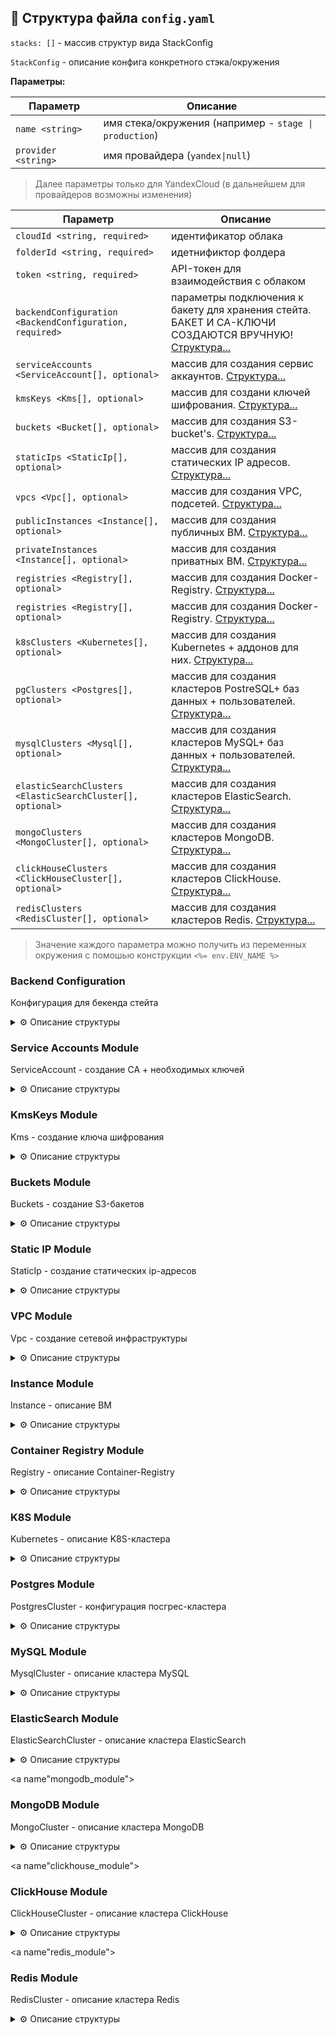 
## 📝 Структура файла `config.yaml`

`stacks: []` - массив структур вида StackConfig

`StackConfig` - описание конфига конкретного стэка/окружения

**Параметры:**

| Параметр            | Описание                                               |
|---------------------|--------------------------------------------------------|
| `name <string>`     | имя стека/окружения (например - `stage \| production`) |
| `provider <string>` | имя провайдера (`yandex\|null`)                        |

> Далее параметры только для YandexCloud (в дальнейшем для провайдеров возможны изменения)


| Параметр                                                   | Описание                                                                                                                       |
|------------------------------------------------------------|--------------------------------------------------------------------------------------------------------------------------------|
| `cloudId <string, required>`                               | идентификатор облака                                                                                                           |
| `folderId <string, required>`                              | идетнификтор фолдера                                                                                                           |
| `token <string, required>`                                 | API-токен для взаимодействия с облаком                                                                                         |
| `backendConfiguration <BackendConfiguration, required>`    | параметры подключения к бакету для хранения стейта. БАКЕТ И СА-КЛЮЧИ СОЗДАЮТСЯ ВРУЧНУЮ! [Структура...](#backend_сonfiguration) |
| `serviceAccounts <ServiceAccount[], optional>`             | массив для создания сервис аккаунтов.  [Структура...](#service_accounts_module)                                                |
| `kmsKeys <Kms[], optional>`                                | массив для создани ключей шифрования.  [Структура...](#kms_keys_module)                                                        |
| `buckets <Bucket[], optional>`                             | массив для создания S3-bucket's. [Структура...](#buckets_module)                                                               |
| `staticIps <StaticIp[], optional>`                         | массив для создания статических IP адресов. [Структура...](#static_ip_module)                                                  |
| `vpcs <Vpc[], optional>`                                   | массив для создания VPC, подсетей. [Структура...](#vpc_module)                                                                 |
| `publicInstances <Instance[], optional>`                   | массив для создания публичных ВМ. [Структура...](#instance_module)                                                             |
| `privateInstances <Instance[], optional>`                  | массив для создания приватных ВМ. [Структура...](#instance_module)                                                             |
| `registries <Registry[], optional>`                        | массив для создания Docker-Registry. [Структура...](#container_registry_module)                                                |
| `registries <Registry[], optional>`                        | массив для создания Docker-Registry. [Структура...](#container_registry_module)                                                |
| `k8sClusters <Kubernetes[], optional>`                     | массив для создания Kubernetes + аддонов для них. [Структура...](#k8s_module)                                                  |
| `pgClusters <Postgres[], optional>`                        | массив для создания кластеров PostreSQL+ баз данных + пользователей.  [Структура...](#postgres_module)                         |
| `mysqlClusters <Mysql[], optional>`                        | массив для создания кластеров MySQL+ баз данных + пользователей.  [Структура...](#mysql_module)                                |
| `elasticSearchClusters <ElasticSearchCluster[], optional>` | массив для создания кластеров ElasticSearch.  [Структура...](#elasticsearch_module)                                            |
| `mongoClusters <MongoCluster[], optional>`                 | массив для создания кластеров MongoDB.  [Структура...](#mongodb_module)                                                        |
| `clickHouseClusters <ClickHouseCluster[], optional>`       | массив для создания кластеров ClickHouse.  [Структура...](#clickhouse_module)                                                  |
| `redisClusters <RedisCluster[], optional>`                 | массив для создания кластеров Redis.  [Структура...](#redis_module)                                                            |

> Значение каждого параметра можно получить из переменных окружения с помошью конструкции `<%= env.ENV_NAME %>`

<a name="backend_сonfiguration"></a>
### Backend Configuration

Конфигурация для бекенда стейта

<details>
<summary> ⚙️ Описание структуры</summary>

| Параметр                       | Описание                                        |
|--------------------------------|-------------------------------------------------|
| `bucket <string, required>`    | имя бакета (СОЗДАЕТСЯ РУКАМИ❗)                  |
| `accessKey <string, required>` | аксесс кей для доступа в S3 (СОЗДАЕТСЯ РУКАМИ❗) |
| `secretKey <string, required>` | секрет кей для доступа в S3 (СОЗДАЕТСЯ РУКАМИ❗) |
</details>

<a name="service_accounts_module"></a>
### Service Accounts Module

ServiceAccount - создание СА + необходимых ключей

<details>
<summary> ⚙️ Описание структуры</summary>

| Параметр                                    | Описание                                   |
|---------------------------------------------|--------------------------------------------|
| `name <string, required>`                   | имя СА                                     |
| `description <string, required>`            | описание СА                                |
| `createStaticAccessKey <boolean, required>` | флаг для создания статичного ключа доступа |
| `createAccountKey <boolean, required>`      | флаг для создания аккаунт ключа            |
| `reateIamApiKey <boolean, required>`        | флаг для создания Iam-Api ключа            |
| `folderRoles <string[], required>`          | массив ролей в фолдере для СА              |
</details>

<a name="kms_keys_module"></a>
### KmsKeys Module

Kms - создание ключа шифрования

<details>
<summary> ⚙️ Описание структуры</summary>

| Параметр                                             | Описание                                                   |
|------------------------------------------------------|------------------------------------------------------------|
| `name <string, required>`                            | имя ключа                                                  |
| `description <string, required>`                     | описание                                                   |
| `sa <string[], required>`                            | массив имен сервис-аккаунтов связанных с ключем шифрования |
| `algorithm <string, optional, default = AES_256>`    | алгоритм шифрования                                        |
| `rotationPeriod <string, optional, default = 24h>`   | время ротации ключа                                        |
| `labels <map(string,string), optional, default {}>`  | map для лейблов                                            |

</details>

<a name="buckets_module"></a>
### Buckets Module

Buckets - создание S3-бакетов

<details>
<summary> ⚙️ Описание структуры</summary>

| Параметр                                  | Описание                         |
|-------------------------------------------|----------------------------------|
| `name <string, required>`                 | имя бакета                       |
| `acl <string, required>`                  | acl бакета                       |
| `defaultStorageClass <string, required>`  | стораж класс бакета              |
| `versioning <BucketVersioning, required>` | параметры версионирования бакета |

#### BucketVersioning 

| Параметр                      | Описание    |
|-------------------------------|-------------|
| `enabled <boolean, required>` | надо/ненадо |
</details>

<a name="static_ip_module"></a>
### Static IP Module

StaticIp - создание статических ip-адресов

<details>
<summary> ⚙️ Описание структуры</summary>

| Параметр                                            | Описание                 |
|-----------------------------------------------------|--------------------------|
| `name <string, required, unique>`                   | имя для адреса           |
| `zone <string, required>`                           | зона расположения адреса |
| `labels <map(string,string), optional, default {}>` | map для лейблов          |
</details>

<a name="vpc_module"></a>
### VPC Module

Vpc - создание сетевой инфраструктуры

<details>
<summary> ⚙️ Описание структуры</summary>

| Параметр                                                     | Описание                                              |
|--------------------------------------------------------------|-------------------------------------------------------|
| `name <string, required, unique>`                            | имя для сети                                          |
| `publicSubnets <Subnet[], required, if not needed - set []>` | массив публичных подсетей. [Структура...](#subnet_)   |
| `infraSubnets <Subnet[], required, if not needed - set []>`  | массив приватных подсетей. [Структура...](#subnet_)   |
| `addStaticRoute <StaticRoute[], optional, default []>`       | массив дополнительных правил в таблицу маршрутизации  |
| `natData <NatData, required>`                                | конфиги для нат-инстанса. [Структура...](#nat_data)   |
| `labels <map(string, string), optional, default {}>`         | лейблы для VPC                                        |

<a name="subnet_"></a>
#### Subnet - подсеть

| Параметр                                             | Описание                       |
|------------------------------------------------------|--------------------------------|
| `name <string, required, unique>`                    | имя подсети                    |
| `subnet <string, required>`                          | CIDR для подсети               |
| `zone <string, required>`                            | зона в которую залетит подсеть |
| `labels <map(string, string), optional, default {}>` | лейблы для подсети             |

#### StaticRoute - дополнительное правило маршрутизации

| Параметр                          | Описание            |
|-----------------------------------|---------------------|
| `destination <string, required>`  | destination-префикс |
| `next <string, required>`         | next-hop-address    |

<a name="nat_data"></a>
#### NatData - конфиг для Nat-Instance

| Параметр                           | Описание                                             |
|------------------------------------|------------------------------------------------------|
| `enabled <boolean, required>`      | создавать/несоздавать                                |
| `params <NatDataParams, optional>` | конфигурация nat-instance. [Структура...](#nat_conf) |

<a name="nat_conf"></a>
#### NatDataParams - конфиг Nat-Instance

| Параметр                                                                     | Описание                                                                                     |
|------------------------------------------------------------------------------|----------------------------------------------------------------------------------------------|
| `name <string, required, unique>`                                            | имя ВМ                                                                                       |
| `imageId <string, required>`                                                 | ид имаджа для ВМ                                                                             |
| `subnet <string, required>`                                                  | имя подсети, на которой будет расположена ВМ                                                 |
| `userData <string, optional, default = core/data/cloud_config/default.yaml>` | путь до файла с клауд-конфигом                                                               |
| `bootDiskSize <number, optional, default = 10>`                              | размер диска                                                                                 |
| `bootDiskType <string, optional, default = 'network-hdd'>`                   | тип диска                                                                                    |
| `platformId <string, optional, default = 'standard-v2'>`                     | платформа для развертывания ВМ                                                               |
| `cores <number, optional, default = 2>`                                      | количество ЦПУ                                                                               |
| `allowStoppingForUpdate <boolean, optional, default = false>`                | возможность остановки ВМ для обновления                                                      |
| `memory <number, optional, default = 2>`                                     | количество памяти                                                                            |
| `coreFraction <number, optional, default = 100>`                             | core-Fraction                                                                                |
| `staticIp <string, optional>`                                                | имя статического адреса, который будет предоставлен ВМ, если не указать - будет динамический |
| `labels <map(string, string), optional, default = {}>`                       | лейблы для ВМ с nat                                                                          |
</details>

<a name="instance_module"></a>
### Instance Module

Instance - описание ВМ
<details>
<summary> ⚙️ Описание структуры</summary>

| Параметр                                                                     | Описание                                                                                     |
|------------------------------------------------------------------------------|----------------------------------------------------------------------------------------------|
| `name <string, required, unique>`                                            | Имя виртуальной машины                                                                       |
| `imageId <string, required, unique>`                                         | ID образа для ВМ                                                                             |
| `network <string, required, unique>`                                         | Имя VPC в которой будет распологаться ВМ                                                     |
| `subnet <string, required, unique>`                                          | Имя подсети в которой будет распологаться ВМ                                                 |
| `isPublic <boolean, optional, default = false`                               | Флаг для публичного доступа к ВМ                                                             |
| `userData <string, optional, default = core/data/cloud_config/default.yaml>` | путь до файла с клауд-конфигом                                                               |
| `bootDiskSize <number, optional, default = 10>`                              | размер диска                                                                                 |
| `bootDiskType <string, optional, default = 'network-hdd'>`                   | тип диска                                                                                    |
| `resources <InstanceResources, optional>`                                    | описание ресурсов ВМ [Структура...](#instance_resources)                                     |
| `securityGroup <string, optional, default = ''>`                             | имя security-group, которая будет применена к ВМ                                             |
| `staticIp <string, optional>`                                                | имя статического адреса, который будет предоставлен ВМ, если не указать - будет динамический |
| `allowStoppingForUpdate <boolean, optional, default = false>`                | возможность остановки ВМ для обновления                                                      |
| `platformId <string, optional, default = 'standard-v2'>`                     | платформа для развертывания ВМ                                                               |
| `labels <map(string, string), optional, default = {}>`                       | лейблы для ВМ                                                                                |


<a name="instance_resources"></a>
####  Instance Resources

Ресурсы ВМ

| Параметр                                       | Описание       |
|------------------------------------------------|----------------|
| cores <number, optional, default = 2>          | Количество CPU |
| memory <number, optional, default = 2>         | Количество RAM |
| coreFraction <number, optional, default = 100> | CoreFraction   |

</details>

<a name="container_registry_module"></a>
### Container Registry Module

Registry - описание Container-Registry

<details>
<summary> ⚙️ Описание структуры</summary>

| Параметр                                              | Описание                                        |
|-------------------------------------------------------|-------------------------------------------------|
| `name <string, required, unique>`                     | имя для Registry                                |
| `labels <map(string,string), optional, default = {}>` | мапа для лейблов которые повешаются на Registry |
</details>

<a name="k8s_module"></a>
### K8S Module

Kubernetes - описание K8S-кластера

<details>
<summary> ⚙️ Описание структуры</summary>

| Параметр                                                                   | Описание                                                                                                                       |
|----------------------------------------------------------------------------|--------------------------------------------------------------------------------------------------------------------------------|
| `name <string, required, unique>`                                          | имя кластера                                                                                                                   |
| `network <string, required>`                                               | имя VPC на которой будет развернут кластер                                                                                     |
| `subnet <string, required>`                                                | имя подсети на которой будет развернут кластер                                                                                 |
| `clusterSa <string, required>`                                             | имя сервис-аккаунта для мастер-нод                                                                                             |
| `nodesSa <string, required>`                                               | имя сервис-аккаунта для рабочих узлов кластера                                                                                 |
| `workerGroups <KubernetesWorkerGroup[], required, if not needed - set []>` | массив описания групп рабочих узлов. [Структура...](#k8s_worker_group)                                                         |
| `addons <KubernetesAddons, required>`                                      | описание дополнительных компонентов для установки в кластер (ingress, cert-manager, kubeDashbord). [Структура...](#k8s_addons) |
| `isPublic <bollean, optiona, default true>`                                | публичный ли доступ к Api-мастера                                                                                              |
| `version <string, optional, default 1.23>`                                 | версия Kubernetes                                                                                                              |
| `additionalParams <KubernetesAdditionalParams, optional>`                  | дополнительная конфигурация кластера. [Структура...](#k8s_addidional_param)                                                    |
| `labels <map(string,string), optional, default = {}>`                      | лейблы для кластера                                                                                                            |

<a name="k8s_addidional_param"></a>
#### KubernetesAdditionalParams - дополнительная конфигурация кластера (нужно если ставим больше 1 кластера в сеть)

| Параметр           | Описание          |
|--------------------|-------------------|
| `clusterIpv4Range` | CIDR для подов    |
| `serviceIpv4Range` | CIDR для сервисов |

<a name="k8s_worker_group"></a>
#### KubernetesWorkerGroup - описание групп рабочих ущлов для кластера

| Параметр                                                   | Описание                                                                                 |
|------------------------------------------------------------|------------------------------------------------------------------------------------------|
| `name <string, required>`                                  | имя воркер-группы                                                                        |
| `instanceName <string, required>`                          | темплейт для имени конкретного инстанса                                                  |
| `scalePolicy <KubernetesWorkerGroupScalePolicy, optional>` | параметры для управлением количества нод и автоскейлом [Структура...](#k8s_scale_policy) |
| `platformId <string, optional, default standard-v2>`       | id платформы для инстансов                                                               |
| `version <string, optional, default 1.23>`                 | версия k8s на инстансах                                                                  |
| `preepmtible <boolean, optional, default false>`           | прерываемые ли ВМ                                                                        |
| `nodeLabels <map(string,string), optional, default {}>`    | набор лейблов для нод кластера                                                           |
| `nodeTaints <string[], optional, default[]>`               | массив теинтов на нодах для scheduling                                                   |
| `resources <KubernetesWorkerGroupResources, optional>`     | ресурсы для нод кластера [Структура](#k8s_worker_group_resources)                        |
| `nat <boolean, optional, default false>`                   | включать ли нат на нодах                                                                 |
| `autoUpgrade <boolean, optional, default false>`           | включать ли автоапгрейд                                                                  |
| `autoRepair <boolean, optional, default false>`            | включать ли авторепеир                                                                   |
| `labels <map(string,string), optional, default {}>`        | лейблы для группы узлов                                                                  |


<a name="k8s_scale_policy"></a>
#### KubernetesWorkerGroupScalePolicy - параметры для скалирования/размера

| Параметр                                           | Описание                        |
|----------------------------------------------------|---------------------------------|
| `autoScaleMode <boolean, optional, default false>` | включать ли автомасштабирование |
| `fixedScaleSize <number, optional, default 3>`     | размер пула для фиксед-скейла   |
| `autoScaleMin <number, optional, default 1>`       | мин размер для автоскейла       |
| `autoScaleMax <number, optional, default 3>`       | макс размер для автоскейла      |
| `autoScaleInitial <number, optional, default 1>`   | инит размер для автоскейла      |


<a name="k8s_worker_group_resources"></a>
#### KubernetesWorkerGroupResources - описание ресурсов для нод кластера

| Параметр                                           | Описание                 |
|----------------------------------------------------|--------------------------|
| `memory <number, optional, default 16>`            | объем памяти             |
| `cpu <number, optional, default 2>`                | количество ядер          |
| `diskSize <number, optional, default 30>`          | размер диска             |
| `diskType <string, optional, default network-hdd>` | тип диска                |



<a name="k8s_addons"></a>
#### KubernetesAddons - конфигурация доп компонентов для установки в кластер

| Параметр                                                | Описание                                                                                      |
|---------------------------------------------------------|-----------------------------------------------------------------------------------------------|
| `ingress <KubernetesAddonsIngress, required>`           | описание установки ingress-nginx-контроллера. [Структура...](#k8s_addons_ingress)             |
| `certManager <KubernetesAddonsCertManager, required>`   | описание установки cert-manager. [Структура...](#k8s_addons_cert)                             |
| `dashboard <KubernetesAddonsDashboard, required>`       | описание установки kube-Dashbord. [Структура...](#k8s_addons_dash)                            |
| `s3Storage <KubernetesS3Storage, required>`             | описание установки s3-storage-class в кластер. [Структура...](#k8s_addons_s3)                 |
| `manifests <KubernetesAdditionalManifest, required>`    | описание установки дополнительных манифестов в кластер. [Структура...](#k8s_addons_manifests) |

<a name="k8s_addons_ingress"></a>
#### KubernetesAddonsIngress - конфигурация Nginx-ingress-контроллера

| Параметр                                                                 | Описание                                                                                            |
|--------------------------------------------------------------------------|-----------------------------------------------------------------------------------------------------|
| `enabled <boolean, required>`                                            | ставить/неставить                                                                                   |
| `chartVersion <string, optional, default 4.6.0>`                         | версия Helm-Chart                                                                                   |
| `values <string, optional, default core/data/values/ingress-nginx.yaml>` | путь до файла с значениями для Helm-Chart                                                           |
| `staticIp <string, optional, default ‘’>`                                | имя статического ip-адреса если надо повешать на балансер, если не указать - создастся динамический |
| `set <KubernetesHelmReleaseSet[], optional, default []>`                 | массив сетов для Helm-Chart. [Структура...](#k8s_helm)                                              |


<a name="k8s_addons_cert"></a>
#### KubernetesAddonsCertManager - конфигурация Cert-Manager

| Параметр                                                                        | Описание                                               |
|---------------------------------------------------------------------------------|--------------------------------------------------------|
| `enabled <boolean, required>`                                                   | ставить или нет                                        |
| `chartVersion <string, optional, default v1.11.0>`                              | версия Helm-Chart                                      |
| `values <string, optional, default core/data/values/cert-manager.yaml>`         | путь до файла с значениями для Helm-Chart              |
| `set <KubernetesHelmReleaseSet[], optional, default []>`                        | массив сетов для Helm-Chart. [Структура...](#k8s_helm) |
| `issuerData <string, optional, default core/data/manifests/clusterissuer.yaml>` | путь до файла с манифестом для cluster-isshuer         |

<a name="k8s_addons_dash"></a>
#### KubernetesAddonsDashboard - конфигурация для Kubernetes-Dashboard

| Параметр                                                             | Описание                                               |
|----------------------------------------------------------------------|--------------------------------------------------------|
| `enabled <boolean, required>`                                        | ставить или нет                                        |
| `chartVersion <string, optional, default 6.0.7>`                     | версия для Helm-Chart                                  |
| `values <string, optional, default core/data/values/dashboard.yaml>` | путь до файла с значением для Helm-Chart               |
| `set <KubernetesHelmReleaseSet[], optional, default []>`             | массив сетов для Helm-Chart. [Структура...](#k8s_helm) |
| `createAdmin <boolean, optional, default false>`                     | создавать ли пользователя + токен для доступа к борде  |

<a name="k8s_helm"></a>
#### KubernetesHelmReleaseSet - сеты для Helm-Chart

| Параметр                   | Описание            |
|----------------------------|---------------------|
| `name <string, required>`  | имя переменной      |
| `value <string, required>` | значение переменной |


<a name="k8s_addons_manifests"></a>
#### KubernetesAdditionalManifest - дополнительные манифесты

| Параметр                  | Описание           |
|---------------------------|--------------------|
| `name <string, required>` | имя манифеста      |
| `path <string, required>` | путь до yaml-файла |
</details>


<a name="postgres_module"></a>
### Postgres Module

PostgresCluster - конфигурация посгрес-кластера

<details>
<summary> ⚙️ Описание структуры</summary>

| Параметр                                                         | Описание                                                                   |
|------------------------------------------------------------------|----------------------------------------------------------------------------|
| `name <string, required, unique>`                                | имя кластера                                                               |
| `network <string, required>`                                     | имя сети в которой будет развернут кластер                                 |
| `host <PostgresHost, required>`                                  | описание хоста кластера                                                    |
| `databases <PostgresDatabase[], required, if not needed set []>` | массив баз данных для создания в кластере                                  |
| `version <string, optional, default = 12>`                       | версия Postgres                                                            |
| `environment <string, optional. default = PRODUCTION>`           | имя окружения                                                              |
| `resources <PostgresClusterResources, optional>`                 | ресурсы для кластера                                                       |
| `access <PostgresAccessConfig, optional>`                        | предоставление дополнительных доступов к кластеру (для отдельных сервисов) |
| `addUsers <PostgresAddUser[], optiona, default = []>`            | массив дополнительных пользователей в кластере посгреса                    |
| `labels <map(string,string), optional, default {}>`              | лейблы для кластера                                                        |

#### PostgresHost - описание хоста кластера
| Параметр                                        | Описание                                                    |
|-------------------------------------------------|-------------------------------------------------------------|
| `subnet <string, required>`                     | имя подсети, на которой будет развернут хост кластера       |
| `isPublic <boolean, optional, default = false>` | флаг для предоставления публичного доступа к хосту кластера |

#### PostgresAccessConfig - предоставление дополнительных доступов к кластеру
| Параметр                                            | Описание                                 |
|-----------------------------------------------------|------------------------------------------|
| `dataLens <boolean, optional, default = false>`     | Предоставление доступов для DataLens     |
| `webSql <boolean, optional, default = false>`       | Предоставление доступов для WebSQL       |
| `dataTransfer <boolean, optional, default = false>` | Предоставление доступов для DataTransfer |
| `serverless <boolean, optional, default = false>`   | Предоставление доступов для Serverless   |




#### PostgresCLusterResources - описание ресурсов для кластера

| Параметр                                                  | Описание                                            |
|-----------------------------------------------------------|-----------------------------------------------------|
| `resourcePresetId <string, optional, default = s2.micro>` | имя пресета конфигурации для кластера (cpu, память) |
| `diskSize <number, optional, default = 10>`               | размер диска                                        |
| `diskTypeId <string, optional, default = network-hdd>`    | тип диска                                           |

#### PostgresDatabase - описание базы данных для создания внутри кластера

| Параметр                                       | Описание                                      |
|------------------------------------------------|-----------------------------------------------|
| `userName <string, required>`                  | имя owner для базы                            |
| `dbName <string, required>`                    | имя базы данных                               |
| `connLimit <number, optional, default 10>`     | лимит connections к базе                      |
| `userGrants <string[], optional, default []>`  | массив доп грантов которые будут выданы owner |
| `extenstions <string[], optional, default []>` | набор extenstions которые поставятся в базу   |


#### PostgresAddUser - дополнительные пользователи для кластера

| Параметр                                           | Описание                                                 |
|----------------------------------------------------|----------------------------------------------------------|
| `name <string, required>`                          | имя пользователя                                         |
| `connLimit <number, optional, default 10>`         | лимит connections                                        |
| `userGrants <string[], optional, default []>`      | массив грантов для пользователя                          |
| `databasesAccess <string[], optional, default []>` | массив имен БД к которым пользователь будет иметь доступ |
</details>

<a name="mysql_module"></a>
### MySQL Module

MysqlCluster - описание кластера MySQL

<details>
<summary> ⚙️ Описание структуры</summary>

| Параметр                                                 | Описание                                                                           |
|----------------------------------------------------------|------------------------------------------------------------------------------------|
| `name <string, required, unique>`                        | имя кластера                                                                       |
| `network <string, required>`                             | имя сети в которой будет развернут кластер                                         |
| `host <MysqlHost, required>`                             | описание хоста кластера                                                            |
| `databases <MysqlDatabases[], required>`                 | массив баз данных для создания в кластере                                          |
| `version <string, optional, default = '8.0'>`            | версия MySQL                                                                       |
| `environment <string, optional, default = 'PRODUCTION'>` | имя окружения                                                                      |
| `resources <MysqlClusterResources, optional>`            | описание ресурсов кластера                                                         |
| `access <MysqlAccess, optional>`                         | предоставление дополнительных доступов к кластеру (DataLens, DataTransfer, WebSQL) |
| `addUsers <MysqlAddUser, optional, default = []>`        | массив дополнительных пользователей в кластере                                     |
| `labels <map(string,string), optional, default {}>`      | лейблы для кластера                                                                |

#### MysqlHost - описание хоста кластера
| Параметр                                        | Описание                                                    |
|-------------------------------------------------|-------------------------------------------------------------|
| `subnet <string, required>`                     | имя подсети, на которой будет развернут хост кластера       |
| `isPublic <boolean, optional, default = false>` | флаг для предоставления публичного доступа к хосту кластера |

#### MysqlAccess - предоставление дополнительных доступов к кластеру
| Параметр                                            | Описание                                 |
|-----------------------------------------------------|------------------------------------------|
| `dataLens <boolean, optional, default = false>`     | Предоставление доступов для DataLens     |
| `webSql <boolean, optional, default = false>`       | Предоставление доступов для WebSQL       |
| `dataTransfer <boolean, optional, default = false>` | Предоставление доступов для DataTransfer |

#### MysqlClusterResources - описание ресурсов кластера

| Параметр                                                  | Описание                                            |
|-----------------------------------------------------------|-----------------------------------------------------|
| `resourcePresetId <string, optional, default = s2.micro>` | имя пресета конфигурации для кластера (cpu, память) |
| `diskSize <number, optional, default = 10>`               | размер диска                                        |
| `diskTypeId <string, optional, default = network-hdd>`    | тип диска                                           |

#### MysqlDatabase - описание базы данных для создания внутри кластера

| Параметр                                       | Описание                                      |
|------------------------------------------------|-----------------------------------------------|
| `userName <string, required>`                  | имя owner для базы                            |
| `dbName <string, required>`                    | имя базы данных                               |
| `connLimit <number, optional, default 10>`     | лимит connections к базе                      |


#### MysqlAddUser - дополнительные пользователи для кластера

| Параметр                                                   | Описание                        |
|------------------------------------------------------------|---------------------------------|
| `name <string, required>`                                  | имя пользователя                |
| `databasesAccess <MysqlAddUserDatabaseAccess[], required>` | описание доступов до баз данных |
| `connLimit <number, optional, default 10>`                 | лимит connections к базе        |

#### MysqlAddUserDatabaseAccess - конфигурация доступов пользователя до баз данных

| Параметр                     | Описание                                               |
|------------------------------|--------------------------------------------------------|
| `dbName <string, required>`  | имя базы данных                                        |
| `roles <string[], required>` | массив ролей для пользователя (ALL, Select, Update...) |

</details>

<a name="elasticsearch_module"></a>
### ElasticSearch Module

ElasticSearchCluster - описание кластера ElasticSearch

<details>
<summary> ⚙️ Описание структуры</summary>

| Параметр                                            | Описание                                                             |
|-----------------------------------------------------|----------------------------------------------------------------------|
| `name <string, required>`                           | имя кластера                                                         |
| `network <string, required>`                        | имя vpc, в которой будет запущен кластер                             |
| `subnet <string, required>`                         | имя подсети, на которой будет запущен кластер                        |
| `environment <string, required>`                    | имя окружения                                                        |
| `isPublic <boolean, optional, default = false>`     | предоставление публичного доступа к кластеру                         |
| `config <ElasticSearchCLusterConfig, optional>`     | конфигурация кластера [Структура...](#elastic_search_cluster_config) |
| `labels <map(string,string), optional, default {}>` | лейблы для кластера                                                  |


<a name="elastic_search_cluster_config"></a>
#### ElasticSearchCLusterConfig - параметры кластера

| Параметр                                              | Описание                                                                       |
|-------------------------------------------------------|--------------------------------------------------------------------------------|
| `dataNode <ElasticSearchClusterNodeConfig, optional>` | конфигурация ноды кластера [Структура...](#elastic_search_cluster_node_config) |
| `version <string, optional, default = 7.17>`          | версия ElasticSearch                                                           |
| `edition <string, optional, default = basic>`         | редакция ElasticSearch                                                         |
| `plugins <string[], optional, default = []>`          | массив плагинов                                                                |


<a name="elastic_search_cluster_node_config"></a>
#### ElasticSearchClusterNodeConfig - конфигурация ноды кластера

| Параметр                                                  | Описание     |
|-----------------------------------------------------------|--------------|
| `resources <ElasticSearchClusterNodeResources, optional>` | ресурсы ноды |

#### ElasticSearchClusterNodeResources

| Параметр                            | Описание                                        |
|-------------------------------------|-------------------------------------------------|
| `resourcePreset <string, required>` | имя пресета конфигурации для ноды (cpu, память) |
| `diskSize <number, required>`       | размер диска                                    |
| `diskType <string, required>`       | тип диска                                       |
</details>

<a name"mongodb_module"></a>
### MongoDB Module

MongoCluster - описание кластера MongoDB

<details>
<summary> ⚙️ Описание структуры</summary>

| Параметр                                                 | Описание                                                                   |
|----------------------------------------------------------|----------------------------------------------------------------------------|
| `name <string, required, unique>`                        | имя кластера                                                               |
| `network <string, required>`                             | имя сети в которой будет развернут кластер                                 |
| `host <MongoHost, required>`                             | описание хоста кластера                                                    |
| `databases <MongoDatabases[], required>`                 | массив баз данных для создания в кластере                                  |
| `version <string, optional, default = '6.0'>`            | версия MongoDB                                                             |
| `environment <string, optional, default = 'PRODUCTION'>` | имя окружения                                                              |
| `resources <MongoClusterResources, optional>`            | описание ресурсов кластера                                                 |
| `access <MongoAccess, optional>`                         | предоставление дополнительных доступов к кластеру (DataLens, DataTransfer) |
| `addUsers <MongoAddUser, optional, default = []>`        | массив дополнительных пользователей в кластере                             |
| `labels <map(string,string), optional, default {}>`      | лейблы для кластера                                                        |

#### MongoHost - описание хоста кластера
| Параметр                                        | Описание                                                    |
|-------------------------------------------------|-------------------------------------------------------------|
| `subnet <string, required>`                     | имя подсети, на которой будет развернут хост кластера       |
| `isPublic <boolean, optional, default = false>` | флаг для предоставления публичного доступа к хосту кластера |

#### MongoAccess - предоставление дополнительных доступов к кластеру
| Параметр                                            | Описание                                 |
|-----------------------------------------------------|------------------------------------------|
| `dataLens <boolean, optional, default = false>`     | Предоставление доступов для DataLens     |
| `dataTransfer <boolean, optional, default = false>` | Предоставление доступов для DataTransfer |

#### MongoClusterResources - описание ресурсов кластера

| Параметр                                                  | Описание                                            |
|-----------------------------------------------------------|-----------------------------------------------------|
| `resourcePresetId <string, optional, default = s2.micro>` | имя пресета конфигурации для кластера (cpu, память) |
| `diskSize <number, optional, default = 10>`               | размер диска                                        |
| `diskTypeId <string, optional, default = network-hdd>`    | тип диска                                           |

#### MongoDatabase - описание базы данных для создания внутри кластера

| Параметр                                       | Описание                                      |
|------------------------------------------------|-----------------------------------------------|
| `userName <string, required>`                  | имя owner для базы                            |
| `dbName <string, required>`                    | имя базы данных                               |

#### MongoAddUser - дополнительные пользователи для кластера

| Параметр                                          | Описание                        |
|---------------------------------------------------|---------------------------------|
| `userName <string, required>`                     | имя пользователя                |
| `permissions <MongoUserPermission[], required>`   | описание доступов до баз данных |

#### MongoUserPermission - конфигурация доступов пользователя до баз данных

| Параметр                                              | Описание                                |
|-------------------------------------------------------|-----------------------------------------|
| `dbName <string, required>`                           | имя базы данных                         |
| `roles <string[], optional, default = ['readWrite']>` | массив ролей пользователя в базе данных |
</details>

<a name"clickhouse_module"></a>
### ClickHouse Module

ClickHouseCluster - описание кластера ClickHouse

<details>
<summary> ⚙️ Описание структуры</summary>

| Параметр                                                 | Описание                                                                              |
|----------------------------------------------------------|---------------------------------------------------------------------------------------|
| `name <string, required, unique>`                        | имя кластера                                                                          |
| `network <string, required>`                             | имя сети в которой будет развернут кластер                                            |
| `host <ClickHouseHost, required>`                        | описание хоста кластера                                                               |
| `databases <ClickHouseDatabase[], required>`             | массив баз данных для создания в кластере                                             |
| `version <string, optional, default = '23.3'>`           | версия ClickHouse                                                                     |
| `environment <string, optional, default = 'PRODUCTION'>` | имя окружения                                                                         |
| `resources <ClickHouseResources, optional>`              | описание ресурсов кластера                                                            |
| `access <ClickHouseAccess, optional>`                    | предоставление дополнительных доступов к кластеру (DataLens, DataTransfer, webSql...) |
| `addUsers <ClickHouseAddUser, optional, default = []>`   | массив дополнительных пользователей в кластере                                        |
| `labels <map(string,string), optional, default {}>`      | лейблы для кластера                                                                   |

#### ClickHouseHost - описание хоста кластера
| Параметр                                        | Описание                                                    |
|-------------------------------------------------|-------------------------------------------------------------|
| `subnet <string, required>`                     | имя подсети, на которой будет развернут хост кластера       |
| `isPublic <boolean, optional, default = false>` | флаг для предоставления публичного доступа к хосту кластера |

#### ClickHouseAccess - предоставление дополнительных доступов к кластеру
| Параметр                                               | Описание                                  |
|--------------------------------------------------------|-------------------------------------------|
| `dataLens <boolean, optional, default = false>`        | Предоставление доступов для DataLens      |
| `dataTransfer <boolean, optional, default = false>`    | Предоставление доступов для DataTransfer  |
| `webSql <boolean, optional, default = false>`          | Предоставление доступов для WebSQL        |
| `metrika <boolean, optional, default = false>`         | Предоставление доступов для YandexMetrika |
| `yandexQuery <boolean, optional, default = false>`     | Предоставление доступов для YandexQuery   |
| `serverless <boolean, optional, default = false>`      | Предоставление доступов для Serverless    |

#### ClickHouseResources - описание ресурсов кластера

| Параметр                                                  | Описание                                            |
|-----------------------------------------------------------|-----------------------------------------------------|
| `resourcePresetId <string, optional, default = s3-c2-m8>` | имя пресета конфигурации для кластера (cpu, память) |
| `diskSize <number, optional, default = 10>`               | размер диска                                        |
| `diskTypeId <string, optional, default = network-ssd>`    | тип диска                                           |

#### ClickHouseDatabase - описание базы данных для создания внутри кластера

| Параметр                                       | Описание                                      |
|------------------------------------------------|-----------------------------------------------|
| `userName <string, required>`                  | имя owner для базы                            |
| `dbName <string, required>`                    | имя базы данных                               |

#### ClickHouseAddUser - дополнительные пользователи для кластера

| Параметр                         | Описание                                  |
|----------------------------------|-------------------------------------------|
| `userName <string, required>`    | имя пользователя                          |
| `databases <string[], required>` | массив имен БД для предоставления доступа |

</details>

<a name"redis_module"></a>
### Redis Module

RedisCluster - описание кластера Redis

<details>
<summary> ⚙️ Описание структуры</summary>

| Параметр                                                 | Описание                                   |
|----------------------------------------------------------|--------------------------------------------|
| `name <string, required, unique>`                        | имя кластера                               |
| `network <string, required>`                             | имя сети в которой будет развернут кластер |
| `host <RedisHost, required>`                             | описание хоста кластера                    |
| `version <string, optional, default = '7.0'>`            | версия Redis                               |
| `environment <string, optional, default = 'PRODUCTION'>` | имя окружения                              |
| `resources <RedisClusterResources, optional>`            | описание ресурсов кластера                 |
| `databases <number, optional, default = 1>`              | количество баз данных в кластере           |
| `persistence <string OFF\|ON, optional, default = ON>`   | persistence режим                          |
| `tlsEnabled <boolean, optional, default = false>`        | поддержка TLS                              |
| `labels <map(string,string), optional, default {}>`      | лейблы для кластера                        |

#### RedisHost - описание хоста кластера
| Параметр                                        | Описание                                                    |
|-------------------------------------------------|-------------------------------------------------------------|
| `subnet <string, required>`                     | имя подсети, на которой будет развернут хост кластера       |
| `isPublic <boolean, optional, default = false>` | флаг для предоставления публичного доступа к хосту кластера |


#### RedisClusterResources - описание ресурсов кластера

| Параметр                                                   | Описание                                            |
|------------------------------------------------------------|-----------------------------------------------------|
| `resourcePresetId <string, optional, default = hm3-c2-m8>` | имя пресета конфигурации для кластера (cpu, память) |
| `diskSize <number, optional, default = 16>`                | размер диска                                        |
| `diskTypeId <string, optional, default = network-ssd>`     | тип диска                                           |

</details>